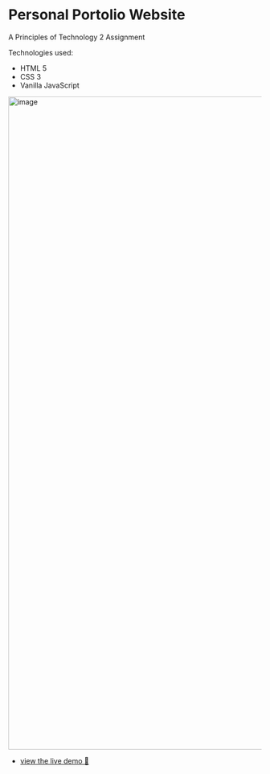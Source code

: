 # Personal Portolio Website

A Principles of Technology 2 Assignment

Technologies used:

- HTML 5
- CSS 3
- Vanilla JavaScript

<img width="1300" alt="image" src="https://user-images.githubusercontent.com/54025944/234719426-da2076d9-8fd3-4135-a6bc-3726f45a7349.png">


- [view the live demo 🚀](https://dtoledo-portfolio.vercel.app/)
